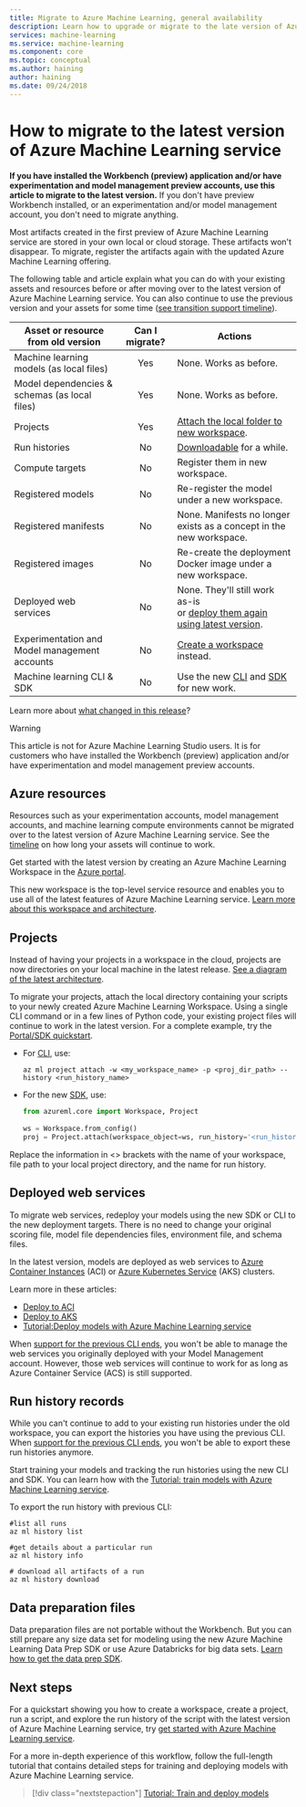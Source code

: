 ```yaml
---
title: Migrate to Azure Machine Learning, general availability
description: Learn how to upgrade or migrate to the late version of Azure Machine Learning service.
services: machine-learning
ms.service: machine-learning
ms.component: core
ms.topic: conceptual
ms.author: haining
author: haining
ms.date: 09/24/2018
---
```


# How to migrate to the latest version of Azure Machine Learning service 

**If you have installed the Workbench (preview) application and/or have experimentation and model management preview accounts, use this article to migrate to the latest version.**  If you don't have preview Workbench installed, or an experimentation and/or model management account, you don't need to migrate anything.

Most artifacts created in the first preview of Azure Machine Learning service are stored in your own local or cloud storage. These artifacts won't disappear. To migrate, register the artifacts again with the updated Azure Machine Learning offering. 

The following table and article explain what you can do with your existing assets and resources before or after moving over to the latest version of Azure Machine Learning service. You can also continue to use the previous version and your assets for some time ([see transition support timeline](overview-what-happened-to-workbench.md#timeline)).

|Asset or resource from old version|Can I migrate?|Actions|
|-----------------|:-------------:|-------------|
|Machine learning models (as local files)|Yes|None. Works as before.|
|Model dependencies & schemas (as local files)|Yes|None. Works as before.|
|Projects|Yes|[Attach the local folder to new workspace](#projects).|
|Run histories|No|[Downloadable](#history) for a while.|
|Compute targets|No|Register them in new workspace.|
|Registered models|No|Re-register the model under a new workspace.|
|Registered manifests|No|None. Manifests no longer exists as a concept in the new workspace.|
|Registered images|No|Re-create the deployment Docker image under a new workspace.|
|Deployed web services|No|None. They'll still work as-is <br/>or [deploy them again using latest version](#services).|
|Experimentation and <br/>Model management accounts|No|[Create a workspace](#resources) instead.|
|Machine learning CLI & SDK|No|Use the new [CLI](reference-azure-machine-learning-cli.md) and [SDK](http://aka.ms/aml-sdk) for new work.|


Learn more about [what changed in this release](overview-what-happened-to-workbench.md)?

>[!Warning]
>This article is not for Azure Machine Learning Studio users. It is for customers who have installed the Workbench (preview) application and/or have experimentation and model management preview accounts.

<a name="resources"></a>

## Azure resources

Resources such as your experimentation accounts, model management accounts, and machine learning compute environments cannot be migrated over to the latest version of Azure Machine Learning service. See the [timeline](overview-what-happened-to-workbench.md#timeline) on how long your assets will continue to work.

Get started with the latest version by creating an Azure Machine Learning Workspace in the [Azure portal](quickstart-get-started.md).

This new workspace is the top-level service resource and enables you to use all of the latest features of Azure Machine Learning service. [Learn more about this workspace and architecture](concept-azure-machine-learning-architecture.md).

<a name="projects"></a>

## Projects

Instead of having your projects in a workspace in the cloud, projects are now directories on your local machine in the latest release. [See a diagram of the latest architecture](concept-azure-machine-learning-architecture.md). 

To migrate your projects, attach the local directory containing your scripts to your newly created Azure Machine Learning Workspace. Using a single CLI command or in a few lines of Python code, your existing project files will continue to work in the latest version. For a complete example, try the [Portal/SDK quickstart](quickstart-get-started.md). 

+ For [CLI](reference-azure-machine-learning-cli.md), use:
  ```azurecli
  az ml project attach -w <my_workspace_name> -p <proj_dir_path> --history <run_history_name>
  ```

+ For the new <a href="http://aka.ms/aml-sdk" target="_blank">SDK</a>, use:
  ```python
  from azureml.core import Workspace, Project
    
  ws = Workspace.from_config()
  proj = Project.attach(workspace_object=ws, run_history='<run_history_name>', directory='<proj_dir_path>')
  ```

Replace the information in \<\>  brackets with the name of your workspace, file path to your local project directory, and the name for run history.   

<a name="services"></a>

## Deployed web services

To migrate web services, redeploy your models using the new SDK or CLI to the new deployment targets. There is no need to change your original scoring file, model file dependencies files, environment file, and schema files. 

In the latest version, models are deployed as web services to [Azure Container Instances](how-to-deploy-to-aci.md) (ACI) or [Azure Kubernetes Service](how-to-deploy-to-aks.md) (AKS) clusters. 

Learn more in these articles:
+ [Deploy to ACI](how-to-deploy-to-aci.md)
+ [Deploy to AKS](how-to-deploy-to-aks.md)
+ [Tutorial:Deploy models with Azure Machine Learning service](tutorial-deploy-models-with-aml.md)

When [support for the previous CLI ends](overview-what-happened-to-workbench.md#timeline), you won't be able to manage the web services you originally deployed with your Model Management account. However, those web services will continue to work for as long as Azure Container Service (ACS) is still supported.

<a name="history"></a>

## Run history records

While you can't continue to add to your existing run histories under the old workspace, you can export the histories you have using the previous CLI. When [support for the previous CLI ends](overview-what-happened-to-workbench.md#timeline), you won't be able to export these run histories anymore.

Start training your models and tracking the run histories using the new CLI and SDK. You can learn how with the [Tutorial: train models with Azure Machine Learning service](tutorial-train-models-with-aml.md).

To export the run history with previous CLI:

```azurecli
#list all runs
az ml history list

#get details about a particular run
az ml history info

# download all artifacts of a run
az ml history download
```

## Data preparation files
Data preparation files are not portable without the Workbench. But you can still prepare any size data set for modeling using the new Azure Machine Learning Data Prep SDK or use Azure Databricks for big data sets.  [Learn how to get the data prep SDK](concept-data-preparation.md). 

## Next steps

For a quickstart showing you how to create a workspace, create a project, run a script, and explore the run history of the script with the latest version of Azure Machine Learning service, try [get started with Azure Machine Learning service](quickstart-get-started.md).

For a more in-depth experience of this workflow, follow the full-length tutorial that contains detailed steps for training and deploying models with Azure Machine Learning service. 

> [!div class="nextstepaction"]
> [Tutorial: Train and deploy models](tutorial-train-models-with-aml.md)
